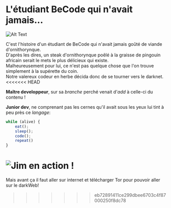# L'étudiant BeCode qui n'avait jamais...

![Alt Text](https://media.giphy.com/media/asbP3eIpTXlxS/giphy.gif)

C'est l'histoire d'un étudiant de BeCode qui n'avait jamais goûté de viande d'ornithorynque.  
D'après les dires, un steak d'ornithorynque poêlé à la graisse de pingouin africain serait le mets le plus délicieux qui existe.  
Malheureusement pour lui, ce n'est pas quelque chose que l'on trouve simplement à la supérette du coin.  
Notre valereux codeur en herbe décida donc de se tourner vers le darknet.  
<<<<<<< HEAD

**Maître developpeur**, sur sa _branche_ perché venait d'_add_ à celle-ci du contenu !

**Junior dev**, ne comprenant pas les cernes qu'il avait sous les yeux lui tint à peu près ce _langage_:

```javascript
while (alive) {
    eat();
    sleep();
    code();
    repeat()
}
```
![Jim en action !](https://media.giphy.com/media/fQZX2aoRC1Tqw/source.gif)
=======
Mais avant ça il faut aller sur internet et télécharger Tor pour pouvoir aller sur le darkWeb!
>>>>>>> eb72891411ce299dbee6703c4f87000250f8dc78
